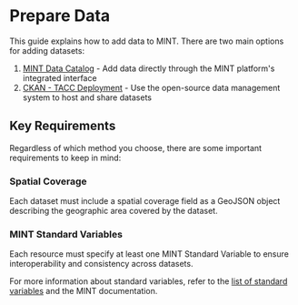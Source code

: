 # Prepare Data

This guide explains how to add data to MINT. There are two main options for adding datasets:

1. [MINT Data Catalog](03-1-preparing-data-mint-catalog.md) - Add data directly through the MINT platform's integrated interface
2. [CKAN - TACC Deployment](03-1-preparing-data-ckan.md) - Use the open-source data management system to host and share datasets

## Key Requirements

Regardless of which method you choose, there are some important requirements to keep in mind:

### Spatial Coverage

Each dataset must include a spatial coverage field as a GeoJSON object describing the geographic area covered by the dataset.

### MINT Standard Variables

Each resource must specify at least one MINT Standard Variable to ensure interoperability and consistency across datasets.

For more information about standard variables, refer to the [list of standard variables](https://w3id.org/mint/modelCatalog#Variable) and the MINT documentation.

